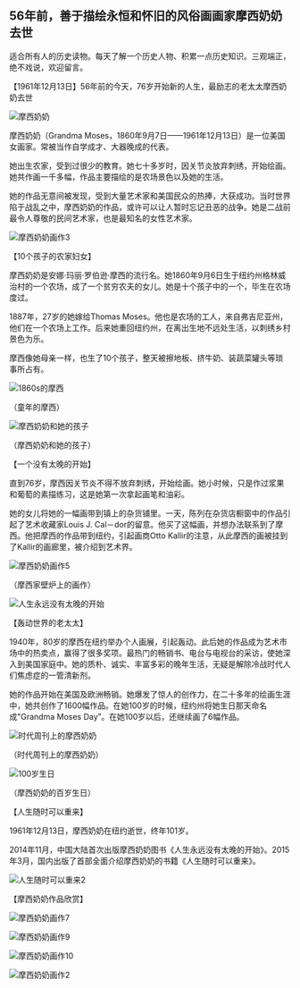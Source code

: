## 56年前，善于描绘永恒和怀旧的风俗画画家摩西奶奶去世

适合所有人的历史读物。每天了解一个历史人物、积累一点历史知识。三观端正，绝不戏说，欢迎留言。  

【1961年12月13日】56年前的今天，76岁开始新的人生，最励志的老太太摩西奶奶去世

![摩西奶奶](摩西奶奶.jpg)

摩西奶奶（Grandma Moses，1860年9月7日——1961年12月13日）是一位美国女画家。常被当作自学成才、大器晚成的代表。

她出生农家，受到过很少的教育。她七十多岁时，因关节炎放弃刺绣，开始绘画。她共作画一千多幅，作品主要描绘的是农场景色以及她的生活。

她的作品无意间被发现，受到大量艺术家和美国民众的热捧，大获成功。当时世界陷于战乱之中，摩西奶奶的作品，或许可以让人暂时忘记丑恶的战争。她是二战前最令人尊敬的民间艺术家，也是最知名的女性艺术家。

![摩西奶奶画作3](摩西奶奶画作3.jpg)



【10个孩子的农家妇女】

摩西奶奶是安娜·玛丽·罗伯逊·摩西的流行名。她1860年9月6日生于纽约州格林威治村的一个农场，成了一个贫穷农夫的女儿。她是十个孩子中的一个，毕生在农场度过。

1887年，27岁的她嫁给Thomas Moses。他也是农场的工人，来自弗吉尼亚州，他们在一个农场上工作。后来她重回纽约州，在离出生地不远处生活，以刺绣乡村景色为乐。

摩西像她母亲一样，也生了10个孩子，整天被擦地板、挤牛奶、装蔬菜罐头等琐事所占有。

![1860s的摩西](1860s的摩西.jpg)

（童年的摩西）

![摩西奶奶和她的孩子](摩西奶奶和她的孩子.jpg)

（摩西奶奶和她的孩子）

【一个没有太晚的开始】

直到76岁，摩西因关节炎不得不放弃刺绣，开始绘画。她小时候，只是作过浆果和葡萄的素描练习，这是她第一次拿起画笔和油彩。

她的女儿将她的一幅画带到镇上的杂货铺里。一天，陈列在杂货店橱窗中的作品引起了艺术收藏家Louis J. Cal－dor的留意。他买了这幅画，并想办法联系到了摩西。他把摩西的作品带到纽约，引起画商Otto Kallir的注意，从此摩西的画被挂到了Kallir的画廊里，被介绍到艺术界。

![摩西奶奶画作5](摩西奶奶画作5.jpg)

（摩西家壁炉上的画作）

![人生永远没有太晚的开始](人生永远没有太晚的开始.jpg)

【轰动世界的老太太】

1940年，80岁的摩西在纽约举办个人画展，引起轰动。此后她的作品成为艺术市场中的热卖点，赢得了很多奖项。最热门的畅销书、电台与电视台的采访，使她深入到美国家庭中。她的质朴、诚实、丰富多彩的晚年生活，无疑是解除冷战时代人们焦虑症的一管清新剂。

她的作品开始在美国及欧洲畅销。她爆发了惊人的创作力，在二十多年的绘画生涯中，她共创作了1600幅作品。在她100岁的时候，纽约州将她生日那天命名成"Grandma Moses Day”。在她100岁以后，还继续画了6幅作品。

![时代周刊上的摩西奶奶](时代周刊上的摩西奶奶.jpg)

（时代周刊上的摩西奶奶）

![100岁生日](100岁生日.jpg)

（摩西奶奶的百岁生日）

【人生随时可以重来】

1961年12月13日，摩西奶奶在纽约逝世，终年101岁。

2014年11月，中国大陆首次出版摩西奶奶图书《人生永远没有太晚的开始》。2015年3月，国内出版了首部全面介绍摩西奶奶的书籍《人生随时可以重来》。

![人生随时可以重来2](人生随时可以重来2.jpg)

【摩西奶奶作品欣赏】

![摩西奶奶画作7](摩西奶奶画作7.jpg)

![摩西奶奶画作9](摩西奶奶画作9.jpg)

![摩西奶奶画作10](摩西奶奶画作10.jpg)

![摩西奶奶画作2](摩西奶奶画作2.jpg)